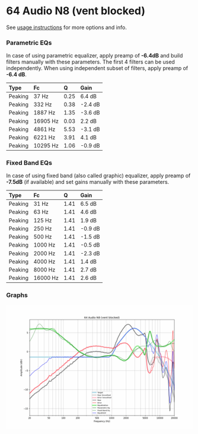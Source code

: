 # 64 Audio N8 (vent blocked)
See [usage instructions](https://github.com/jaakkopasanen/AutoEq#usage) for more options and info.

### Parametric EQs
In case of using parametric equalizer, apply preamp of **-6.4dB** and build filters manually
with these parameters. The first 4 filters can be used independently.
When using independent subset of filters, apply preamp of **-6.4 dB**.

| Type    | Fc       |    Q | Gain    |
|:--------|:---------|:-----|:--------|
| Peaking | 37 Hz    | 0.25 | 6.4 dB  |
| Peaking | 332 Hz   | 0.38 | -2.4 dB |
| Peaking | 1887 Hz  | 1.35 | -3.6 dB |
| Peaking | 16905 Hz | 0.03 | 2.2 dB  |
| Peaking | 4861 Hz  | 5.53 | -3.1 dB |
| Peaking | 6221 Hz  | 3.91 | 4.1 dB  |
| Peaking | 10295 Hz | 1.06 | -0.9 dB |

### Fixed Band EQs
In case of using fixed band (also called graphic) equalizer, apply preamp of **-7.5dB**
(if available) and set gains manually with these parameters.

| Type    | Fc       |    Q | Gain    |
|:--------|:---------|:-----|:--------|
| Peaking | 31 Hz    | 1.41 | 6.5 dB  |
| Peaking | 63 Hz    | 1.41 | 4.6 dB  |
| Peaking | 125 Hz   | 1.41 | 1.9 dB  |
| Peaking | 250 Hz   | 1.41 | -0.9 dB |
| Peaking | 500 Hz   | 1.41 | -1.5 dB |
| Peaking | 1000 Hz  | 1.41 | -0.5 dB |
| Peaking | 2000 Hz  | 1.41 | -2.3 dB |
| Peaking | 4000 Hz  | 1.41 | 1.4 dB  |
| Peaking | 8000 Hz  | 1.41 | 2.7 dB  |
| Peaking | 16000 Hz | 1.41 | 2.6 dB  |

### Graphs
![](./64%20Audio%20N8%20(vent%20blocked).png)
